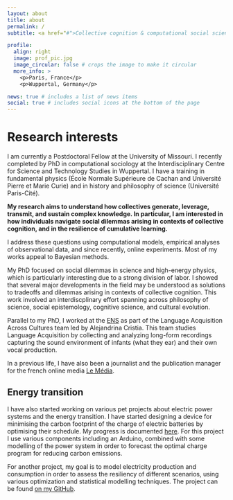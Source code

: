 ```yaml
---
layout: about
title: about
permalink: /
subtitle: <a href="#">Collective cognition & computational social science</a>.

profile:
  align: right
  image: prof_pic.jpg
  image_circular: false # crops the image to make it circular
  more_info: >
    <p>Paris, France</p>
    <p>Wuppertal, Germany</p>

news: true # includes a list of news items
social: true # includes social icons at the bottom of the page
---
```



Research interests
==================

I am currently a Postdoctoral Fellow at the University of Missouri. I recently completed by PhD in computational sociology at the Interdisciplinary Centre for Science and Technology Studies in Wuppertal. I have a training in fundamental physics (École Normale Supérieure de Cachan and Université Pierre et Marie Curie) and in history and philosophy of science (Université Paris-Cité). 

**My research aims to understand how collectives generate, leverage, transmit, and sustain complex knowledge. In particular, I am interested in how individuals navigate social dilemmas arising in contexts of collective cognition, and in the resilience of cumulative learning.**

I address these questions using computational models, empirical analyses of observational data, and since recently, online experiments. Most of my works appeal to Bayesian methods.

My PhD focused on social dilemmas in science and high-energy physics, which is particularly interesting due to a strong division of labor. I showed that several major developments in the field may be understood as solutions to tradeoffs and dilemmas arising in contexts of collective cognition. This work involved an interdiscplinary effort spanning across philosophy of science, social epistemology, cognitive science, and cultural evolution. 

Parallel to my PhD, I worked at the <a href="https://lscp.dec.ens.fr/en">ENS</a> as part of the Language Acquisition Across Cultures team led by Alejandrina Cristia. This team studies Language Acquisition by collecting and analyzing long-form recordings capturing the sound environment of infants (what they ear) and their own vocal production.

In a previous life, I have also been a journalist and the publication manager for the french online media [Le Média](https://lemediatv.fr>).

<!-- 
Current projects
================

Social dilemmas in science
-------------------------------------------------------------------------------------------------

As part of my doctoral project, I have explored the challenges involved in the production and cultivation of complex knowledge, in particular those that take the form of social dilemmas (including action problems). These challenges include:

 - **Challenges related to coordination**. Specialization entails that different scientific communities hold distinct bodies of knowledge with little overlap. How can they understand each other and exchange knowledge? How can they sustain cooperation as they develop their own, sometimes orthogonal goals? My <a href="https://direct.mit.edu/qss/article/doi/10.1162/qss_a_00262/117340/How-research-programs-come-apart-the-example-of">first paper</a> in the context my PhD addresses this particular issue. 
 - **Challenges related to adaptation**. Complex knowledge can be difficult to adjust and re-purpose as circumstances change. How scientists navigate the balance between specialization and adaptation? My second PhD <a href="https://epjdatascience.springeropen.com/articles/10.1140/epjds/s13688-024-00516-8">paper</a> addresses exactly this question.
 - **Challenges related to scale**. Complex knowledge and complex experiments require more brains and material resources over longer periods of time. What are the relationships between the many scales (social scale, institutional complexity, time-scale, etc.) involved in the edification of complex knowlege?

I look into what computational methods and quantitative analyses of scientific literature can tell us about these issues, by developing statistical models grounded in theoretical literature from social epistemology, cognitive science, cultural evolution, and the philosophy of science. I focus on high-energy physics, a field where these challenges are very relevant, and, I would argue, at the root of a "complexity crisis". The empirical material I study includes large amounts of data from the physics literature, including semantic and social data. I use methods such as nautral language processing, network analysis, inverse problems, and simulation-based inference.
 
This project is funded by the Research Training Group "<a href="https://grk2696.de/">Transformations of Science and Technology since 1800</a>".

  
Language Acquisition Across Cultures
---------------------------------------------------------------------- -->
<!-- 
This method generates large amounts of audio (typically thousands of hours of audio per corpus) which can be challenging to analyze. My work consists into the elaboration of statistical models and in the development of <a href="https://github.com/LAAC-LSCP/ChildProject">tools</a> that enable performant systematic analyses across many corpora. -->

<!-- Recently, I have been investigating the effect on the quantity of "input" -- that is, how much speech children are exposed to -- on their speech output. This is challenging for a number of reasons. First, several time scales are involved in the correlations between input and output, as various effects are superposed: conversational effects, confounding contextual effects (such as child-care activites), and finally long-term developmental effects. Moreover, the algorithms we use to detect and classify speech in the data tend to confuse different speakers, which leads to spurious correlations between input and output. My goal is to develop statistical models that overcome these two challenges. -->

Energy transition
-----------------

I have also started working on various pet projects about electric power systems and the energy transition.
I have started designing a device for minimising the carbon footprint of the charge of electric batteries by optimising their schedule. My progress is documented <a href="/battery-charge">here</a>. For this project I use various components including an Arduino, combined with some modelling of the power system in order to forecast the optimal charge program for reducing carbon emissions.

For another project, my goal is to model electricity production and consumption in order to assess the resiliency of different scenarios, using various optimization and statistical modelling techniques.
The project can be found [on my GitHub](https://github.com/lucasgautheron/scenarios-rte-simulation). 
